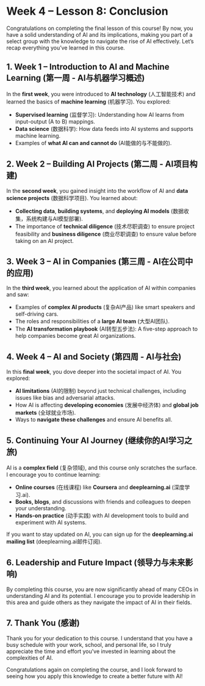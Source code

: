 # Week 4 – Lesson 8: Conclusion

Congratulations on completing the final lesson of this course! By now, you have a solid understanding of AI and its implications, making you part of a select group with the knowledge to navigate the rise of AI effectively. Let’s recap everything you’ve learned in this course.

## 1. Week 1 – Introduction to AI and Machine Learning (第一周 - AI与机器学习概述)

In the **first week**, you were introduced to **AI technology** (人工智能技术) and learned the basics of **machine learning** (机器学习). You explored:

- **Supervised learning** (监督学习): Understanding how AI learns from input-output (A to B) mappings.
- **Data science** (数据科学): How data feeds into AI systems and supports machine learning.
- Examples of **what AI can and cannot do** (AI能做的与不能做的).

## 2. Week 2 – Building AI Projects (第二周 - AI项目构建)

In the **second week**, you gained insight into the workflow of AI and **data science projects** (数据科学项目). You learned about:

- **Collecting data**, **building systems**, and **deploying AI models** (数据收集，系统构建与AI模型部署).
- The importance of **technical diligence** (技术尽职调查) to ensure project feasibility and **business diligence** (商业尽职调查) to ensure value before taking on an AI project.

## 3. Week 3 – AI in Companies (第三周 - AI在公司中的应用)

In the **third week**, you learned about the application of AI within companies and saw:

- Examples of **complex AI products** (复杂AI产品) like smart speakers and self-driving cars.
- The roles and responsibilities of a **large AI team** (大型AI团队).
- The **AI transformation playbook** (AI转型五步法): A five-step approach to help companies become great AI organizations.

## 4. Week 4 – AI and Society (第四周 - AI与社会)

In this **final week**, you dove deeper into the societal impact of AI. You explored:

- **AI limitations** (AI的限制) beyond just technical challenges, including issues like bias and adversarial attacks.
- How AI is affecting **developing economies** (发展中经济体) and **global job markets** (全球就业市场).
- Ways to **navigate these challenges** and ensure AI benefits all.

## 5. Continuing Your AI Journey (继续你的AI学习之旅)

AI is a **complex field** (复杂领域), and this course only scratches the surface. I encourage you to continue learning:

- **Online courses** (在线课程) like **Coursera** and **deeplearning.ai** (深度学习.ai).
- **Books, blogs**, and discussions with friends and colleagues to deepen your understanding.
- **Hands-on practice** (动手实践) with AI development tools to build and experiment with AI systems.

If you want to stay updated on AI, you can sign up for the **deeplearning.ai mailing list** (deeplearning.ai邮件订阅).

## 6. Leadership and Future Impact (领导力与未来影响)

By completing this course, you are now significantly ahead of many CEOs in understanding AI and its potential. I encourage you to provide leadership in this area and guide others as they navigate the impact of AI in their fields.

## 7. Thank You (感谢)

Thank you for your dedication to this course. I understand that you have a busy schedule with your work, school, and personal life, so I truly appreciate the time and effort you've invested in learning about the complexities of AI. 

Congratulations again on completing the course, and I look forward to seeing how you apply this knowledge to create a better future with AI!

